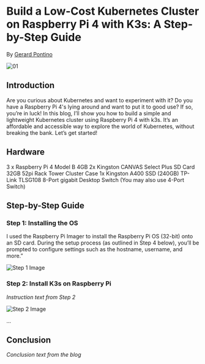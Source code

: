 # Build a Low-Cost Kubernetes Cluster on Raspberry Pi 4 with K3s: A Step-by-Step Guide

By [Gerard Pontino](https://medium.com/@gerard.pontino)

![01](https://github.com/user-attachments/assets/b3a63f73-0203-4aa2-a9f4-7c0c5e777564)


## Introduction

Are you curious about Kubernetes and want to experiment with it? Do you have a Raspberry Pi 4's lying around and want to put it to good use? If so, you’re in luck! In this blog, I’ll show you how to build a simple and lightweight Kubernetes cluster using Raspberry Pi 4 with k3s. It’s an affordable and accessible way to explore the world of Kubernetes, without breaking the bank. Let’s get started!

## Hardware

3 x Raspberry Pi 4 Model B 4GB
2x Kingston CANVAS Select Plus SD Card 32GB
52pi Rack Tower Cluster Case
1x Kingston A400 SSD (240GB)
TP-Link TLSG108 8-Port gigabit Desktop Switch (You may also use 4-Port Switch)

## Step-by-Step Guide

### Step 1: Installing the OS

I used the Raspberry Pi Imager to install the Raspberry Pi OS (32-bit) onto an SD card. During the setup process (as outlined in Step 4 below), you’ll be prompted to configure settings such as the hostname, username, and more.”

![Step 1 Image](images/step1_image.jpg)

### Step 2: Install K3s on Raspberry Pi
_Instruction text from Step 2_

![Step 2 Image](images/step2_image.jpg)

...

## Conclusion

_Conclusion text from the blog_
